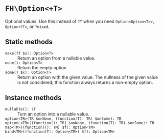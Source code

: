 # `FH\Option<+T>`

Optional values. Use this instead of `?T` when you need `Option<Option<T>>`,
`Option<?T>`, or `?mixed`.

## Static methods

<dl>
<dt><code>make(?T $x): Option&lt;T></code></dt>
<dd>Return an option from a nullable value.</dd>

<dt><code>none(): Option&lt;T></code></dt>
<dd>Return the empty option.</dd>

<dt><code>some(T $x): Option&lt;T></code></dt>
<dd>Return an option with the given value. The nullness of the given value is
not considered; this function always returns a non-empty option.</dd>
</dl>

## Instance methods

<dl>
<dt><code>nullable(): ?T</code></dt>
<dd>Turn an option into a nullable value.</dd>

<dt><code>option&lt;TR>(TR $onNone, (function(T): TR) $onSome): TR</code></dt>
<dd><!-- TODO: documentation --></dd>

<dt><code>optionL&lt;TR>((function(): TR) $onNone, (function(T): TR) $onSome): TR</code></dt>
<dd><!-- TODO: documentation --></dd>

<dt><code>map&lt;TM>((function(T): TM) $f): Option&lt;TM></code></dt>
<dd><!-- TODO: documentation --></dd>

<dt><code>bind&lt;TM>((function(T): Option&lt;TM>) $f): Option&lt;TM></code></dt>
<dd><!-- TODO: documentation --></dd>
</dl>
